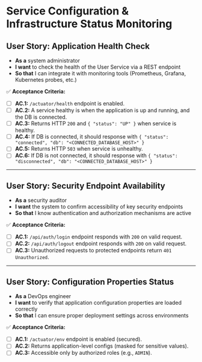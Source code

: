 # Service Configuration & Infrastructure Status Monitoring

## **User Story: Application Health Check**

* **As a** system administrator
* **I want** to check the health of the User Service via a REST endpoint
* **So that** I can integrate it with monitoring tools (Prometheus, Grafana, Kubernetes probes, etc.)

✅ **Acceptance Criteria:**

- [ ] **AC.1:** `/actuator/health` endpoint is enabled.
- [ ] **AC.2:** A service healthy is when the application is up and running, and the DB is connected.
- [ ] **AC.3:** Returns HTTP `200` and `{ "status": "UP" }` when service is healthy.
- [ ] **AC.4:** If DB is connected, it should response with  `{ "status": "connected", "db": "<CONNECTED_DATABASE_HOST>" }`
- [ ] **AC.5:** Returns HTTP `503` when service is unhealthy.
- [ ] **AC.6:** If DB is not connected, it should response with `{ "status": "disconnected", "db": "<CONNECTED_DATABASE_HOST>" }`

---

## **User Story: Security Endpoint Availability**

* **As a** security auditor
* **I want** the system to confirm accessibility of key security endpoints
* **So that** I know authentication and authorization mechanisms are active

✅ **Acceptance Criteria:**

- [ ] **AC.1:** `/api/auth/login` endpoint responds with `200` on valid request.
- [ ] **AC.2:** `/api/auth/logout` endpoint responds with `200` on valid request.
- [ ] **AC.3:** Unauthorized requests to protected endpoints return `401 Unauthorized`.

---

## **User Story: Configuration Properties Status**

* **As a** DevOps engineer
* **I want** to verify that application configuration properties are loaded correctly
* **So that** I can ensure proper deployment settings across environments

✅ **Acceptance Criteria:**

- [ ] **AC.1:** `/actuator/env` endpoint is enabled (secured).
- [ ] **AC.2:** Returns application-level configs (masked for sensitive values).
- [ ] **AC.3:** Accessible only by authorized roles (e.g., `ADMIN`).
